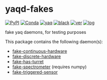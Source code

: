 # yaqd-fakes

[![PyPI](https://img.shields.io/pypi/v/yaqd-fakes)](https://pypi.org/project/yaqd-fakes)
[![Conda](https://img.shields.io/conda/vn/conda-forge/yaqd-fakes)](https://anaconda.org/conda-forge/yaqd-fakes)
[![yaq](https://img.shields.io/badge/framework-yaq-orange)](https://yaq.fyi/)
[![black](https://img.shields.io/badge/code--style-black-black)](https://black.readthedocs.io/)
[![ver](https://img.shields.io/badge/calver-YYYY.M.MICRO-blue)](https://calver.org/)
[![log](https://img.shields.io/badge/change-log-informational)](https://gitlab.com/yaq/yaqd-fakes/-/blob/main/CHANGELOG.md)

fake yaq daemons, for testing purposes

This package contains the following daemon(s):

- [fake-continuous-hardware](https://yaq.fyi/daemons/fake-continuous-hardware)
- [fake-discrete-hardware](https://yaq.fyi/daemons/fake-discrete-hardware)
- [fake-has-turret](https://yaq.fyi/daemons/fake-has-turret)
- [fake-spectrometer](https://yaq.fyi/daemons/fake-spectrometer) (requires numpy)
- [fake-triggered-sensor](https://yaq.fyi/daemons/fake-triggered-sensor)
